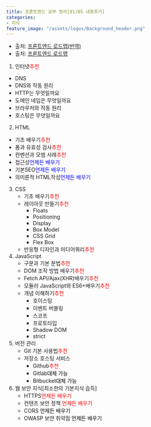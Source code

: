 ```yaml
---
title: 프론트엔드 공부 정리[01/05 내용추가]
categories:
- 지식
feature_image: "/assets/logos/Background_header.png"
---
```

* 출처: [프론트엔드 로드맵(번역)](https://github.com/devJang/developer-roadmap)
* 출처: [프론트엔드 로드맵](http://roadmap.sh)
1. 인터넷<span style="color:red">추천</span>
  - DNS
  - DNS와 작동 원리
  - HTTP는 무엇일까요
  - 도메인 네임은 무엇일까요
  - 브라우저와 작동 원리
  - 호스팅은 무엇일까요
2. HTML
  - 기초 배우기<span style="color:red">추천</span>
  - 폼과 유효성 검사<span style="color:red">추천</span>
  - 컨벤션과 모범 사례<span style="color:red">추천</span>
  - 접근성<span style="color:blue">언제든 배우기</span>
  - 기본SEO<span style="color:blue">언제든 배우기</span>
  - 의미론적 HTML작성<span style="color:blue">언제든 배우기</span>
3. CSS
    - 기초 배우기<span style="color:red">추천</span>
    - 레이아웃 만들기<span style="color:red">추천</span>
      - Floats
      - Positioning
      - Display
      - Box Model
      - CSS Grid
      - Flex Box
    - 반응형 디자인과 미디어쿼리<span style="color:red">추천</span>
4. JavaScript
   - 구문과 기본 문법<span style="color:red">추천</span>
   - DOM 조작 방법 배우기<span style="color:red">추천</span>
   - Fetch API/Ajax(XHR)배우기<span style="color:red">추천</span>
   - 모듈러 JavaScript와 ES6+배우기<span style="color:red">추천</span>
   - 개념 이해하기<span style="color:red">추천</span>
     + 호이스팅
     + 이벤트 버블링
     + 스코프
     + 프로토타입
     + Shadow DOM
     + strict  
5. 버전 관리
   - Git 기본 사용법<span style="color:red">추천</span>  
   - 저장소 호스팅 서비스  
     + Github<span style="color:red">추천</span>  
     + Gitlab<span style="color:black">대체 가능</span>
     + Bitbucket<span style="color:black">대체 가능</span>  
6. 웹 보안 지식[최소한의 기본지식 습득]  
   - HTTPS<span style="color:red">언제든 배우기</span>  
   - 컨텐츠 보안 정책 <span style="color:red">언제든 배우기</span>  
   - CORS <span style="color:black">언제든 배우기</span>  
   - OWASP 보얀 취약점 <span style="color:black">언제든 배우기</span>  
